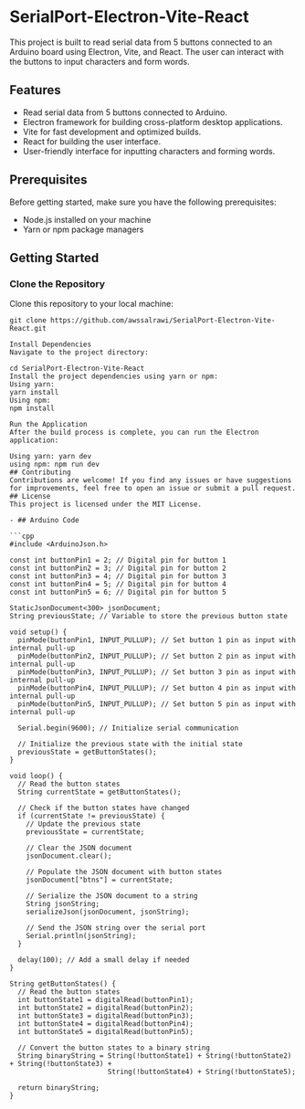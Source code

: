 # SerialPort-Electron-Vite-React

This project is built to read serial data from 5 buttons connected to an Arduino board using Electron, Vite, and React. The user can interact with the buttons to input characters and form words.

## Features

- Read serial data from 5 buttons connected to Arduino.
- Electron framework for building cross-platform desktop applications.
- Vite for fast development and optimized builds.
- React for building the user interface.
- User-friendly interface for inputting characters and forming words.



## Prerequisites

Before getting started, make sure you have the following prerequisites:

- Node.js installed on your machine
- Yarn or npm package managers

## Getting Started

### Clone the Repository

Clone this repository to your local machine:

```shell
git clone https://github.com/awssalrawi/SerialPort-Electron-Vite-React.git

Install Dependencies
Navigate to the project directory:

cd SerialPort-Electron-Vite-React
Install the project dependencies using yarn or npm:
Using yarn:
yarn install
Using npm:
npm install

Run the Application
After the build process is complete, you can run the Electron application:

Using yarn: yarn dev
using npm: npm run dev
## Contributing
Contributions are welcome! If you find any issues or have suggestions for improvements, feel free to open an issue or submit a pull request.
## License
This project is licensed under the MIT License.

- ## Arduino Code

```cpp
#include <ArduinoJson.h>

const int buttonPin1 = 2; // Digital pin for button 1
const int buttonPin2 = 3; // Digital pin for button 2
const int buttonPin3 = 4; // Digital pin for button 3
const int buttonPin4 = 5; // Digital pin for button 4
const int buttonPin5 = 6; // Digital pin for button 5

StaticJsonDocument<300> jsonDocument;
String previousState; // Variable to store the previous button state

void setup() {
  pinMode(buttonPin1, INPUT_PULLUP); // Set button 1 pin as input with internal pull-up
  pinMode(buttonPin2, INPUT_PULLUP); // Set button 2 pin as input with internal pull-up
  pinMode(buttonPin3, INPUT_PULLUP); // Set button 3 pin as input with internal pull-up
  pinMode(buttonPin4, INPUT_PULLUP); // Set button 4 pin as input with internal pull-up
  pinMode(buttonPin5, INPUT_PULLUP); // Set button 5 pin as input with internal pull-up

  Serial.begin(9600); // Initialize serial communication

  // Initialize the previous state with the initial state
  previousState = getButtonStates();
}

void loop() {
  // Read the button states
  String currentState = getButtonStates();

  // Check if the button states have changed
  if (currentState != previousState) {
    // Update the previous state
    previousState = currentState;

    // Clear the JSON document
    jsonDocument.clear();

    // Populate the JSON document with button states
    jsonDocument["btns"] = currentState;

    // Serialize the JSON document to a string
    String jsonString;
    serializeJson(jsonDocument, jsonString);

    // Send the JSON string over the serial port
    Serial.println(jsonString);
  }

  delay(100); // Add a small delay if needed
}

String getButtonStates() {
  // Read the button states
  int buttonState1 = digitalRead(buttonPin1);
  int buttonState2 = digitalRead(buttonPin2);
  int buttonState3 = digitalRead(buttonPin3);
  int buttonState4 = digitalRead(buttonPin4);
  int buttonState5 = digitalRead(buttonPin5);

  // Convert the button states to a binary string
  String binaryString = String(!buttonState1) + String(!buttonState2) + String(!buttonState3) +
                        String(!buttonState4) + String(!buttonState5);

  return binaryString;
}
